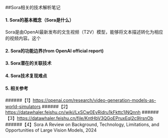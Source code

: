 ##Sora相关的技术解析笔记
#### 1. Sora的基本概念（Sora是什么）
Sora是由OpenAI最新发布的文生视频（T2V）模型，能够将文本描述转化为相应的视频内容。这个

#### 2. Sora的功能边界(from OpenAI official report)

#### 3. Sora潜在的关联技术


#### 4. Sora技术复现难点


#### 5. 相关参考
######【1】https://openai.com/research/video-generation-models-as-world-simulators
######【2】https://datawhaler.feishu.cn/wiki/LxSCw0EyRidru1kFkttc1jNQnnh
######【3】https://datawhaler.feishu.cn/file/KntHbV3QGoEPruxEql2c9lrsnOb
######【4】Sora A Review on Background, Technology, Limitations, and Opportunities of Large Vision Models, 2024